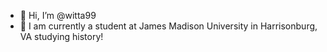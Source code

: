 - 👋 Hi, I’m @witta99
- 👀 I am currently a student at James Madison University in Harrisonburg, VA studying history!
